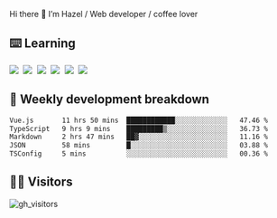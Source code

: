 
Hi there 👋 I’m Hazel / Web developer / coffee lover

## ⌨️ Learning

<samp>
 <a href="https://github.com/vuejs/core"><img src="https://api.iconify.design/logos:vue.svg" /></a>
  <a href="https://github.com/vuejs/core"><img src="https://api.iconify.design/logos:react.svg" /></a>
  <a href="https://github.com/solidjs/solid"><img src="https://api.iconify.design/logos:solidjs.svg" /></a>
  <a href="https://github.com/vitejs/vite"><img src="https://api.iconify.design/logos:vitejs.svg" /></a>
  <a href="https://github.com/microsoft/TypeScript"><img src="https://api.iconify.design/logos:typescript-icon.svg" /></a> 
  <a href="https://github.com/unocss/unocss"><img src="https://api.iconify.design/logos:unocss.svg" /></a>
  

</samp>


## 🦀 Weekly development breakdown

<!--START_SECTION:waka-->

```txt
Vue.js       11 hrs 50 mins  ████████████░░░░░░░░░░░░░   47.46 %
TypeScript   9 hrs 9 mins    █████████▒░░░░░░░░░░░░░░░   36.73 %
Markdown     2 hrs 47 mins   ██▓░░░░░░░░░░░░░░░░░░░░░░   11.16 %
JSON         58 mins         █░░░░░░░░░░░░░░░░░░░░░░░░   03.88 %
TSConfig     5 mins          ░░░░░░░░░░░░░░░░░░░░░░░░░   00.36 %
```

<!--END_SECTION:waka-->
## 👬🏻 Visitors

![gh_visitors](https://profile-counter.glitch.me/Hazel-Lin/count.svg)

